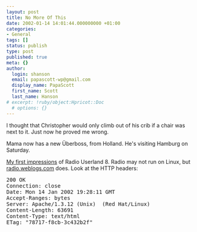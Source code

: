 ```yaml
---
layout: post
title: No More Of This
date: 2002-01-14 14:01:44.000000000 +01:00
categories:
- General
tags: []
status: publish
type: post
published: true
meta: {}
author:
  login: shanson
  email: papascott-wp@gmail.com
  display_name: PapaScott
  first_name: Scott
  last_name: Hanson
# excerpt: !ruby/object:Hpricot::Doc
  # options: {}
---
```

<p>I thought that Christopher would only climb out of his crib if a chair was next to it. Just now he proved me wrong.</p>
<p>Mama now has a new Überboss, from Holland. He's visiting Hamburg on Saturday. </p>
<p><a href="http://radio.weblogs.com/0100464/2002/01/14.html">My first impressions</a> of Radio Userland 8. Radio may not run on Linux, but <a href="http://radio.weblogs.com">radio.weblogs.com</a> does. Look at the HTTP headers:
<pre>200 OK
Connection: close
Date: Mon 14 Jan 2002 19:28:11 GMT
Accept-Ranges: bytes
Server: Apache/1.3.12 (Unix)  (Red Hat/Linux)
Content-Length: 63691
Content-Type: text/html
ETag: "78717-f8cb-3c432b2f"</pre>
